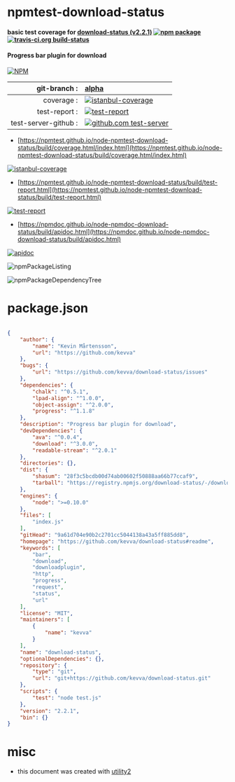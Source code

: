 # npmtest-download-status

#### basic test coverage for  [download-status (v2.2.1)](https://github.com/kevva/download-status#readme)  [![npm package](https://img.shields.io/npm/v/npmtest-download-status.svg?style=flat-square)](https://www.npmjs.org/package/npmtest-download-status) [![travis-ci.org build-status](https://api.travis-ci.org/npmtest/node-npmtest-download-status.svg)](https://travis-ci.org/npmtest/node-npmtest-download-status)

#### Progress bar plugin for download

[![NPM](https://nodei.co/npm/download-status.png?downloads=true&downloadRank=true&stars=true)](https://www.npmjs.com/package/download-status)

| git-branch : | [alpha](https://github.com/npmtest/node-npmtest-download-status/tree/alpha)|
|--:|:--|
| coverage : | [![istanbul-coverage](https://npmtest.github.io/node-npmtest-download-status/build/coverage.badge.svg)](https://npmtest.github.io/node-npmtest-download-status/build/coverage.html/index.html)|
| test-report : | [![test-report](https://npmtest.github.io/node-npmtest-download-status/build/test-report.badge.svg)](https://npmtest.github.io/node-npmtest-download-status/build/test-report.html)|
| test-server-github : | [![github.com test-server](https://npmtest.github.io/node-npmtest-download-status/GitHub-Mark-32px.png)](https://npmtest.github.io/node-npmtest-download-status/build/app/index.html) | | build-artifacts : | [![build-artifacts](https://npmtest.github.io/node-npmtest-download-status/glyphicons_144_folder_open.png)](https://github.com/npmtest/node-npmtest-download-status/tree/gh-pages/build)|

- [https://npmtest.github.io/node-npmtest-download-status/build/coverage.html/index.html](https://npmtest.github.io/node-npmtest-download-status/build/coverage.html/index.html)

[![istanbul-coverage](https://npmtest.github.io/node-npmtest-download-status/build/screenCapture.buildCi.browser.%252Ftmp%252Fbuild%252Fcoverage.lib.html.png)](https://npmtest.github.io/node-npmtest-download-status/build/coverage.html/index.html)

- [https://npmtest.github.io/node-npmtest-download-status/build/test-report.html](https://npmtest.github.io/node-npmtest-download-status/build/test-report.html)

[![test-report](https://npmtest.github.io/node-npmtest-download-status/build/screenCapture.buildCi.browser.%252Ftmp%252Fbuild%252Ftest-report.html.png)](https://npmtest.github.io/node-npmtest-download-status/build/test-report.html)

- [https://npmdoc.github.io/node-npmdoc-download-status/build/apidoc.html](https://npmdoc.github.io/node-npmdoc-download-status/build/apidoc.html)

[![apidoc](https://npmdoc.github.io/node-npmdoc-download-status/build/screenCapture.buildCi.browser.%252Ftmp%252Fbuild%252Fapidoc.html.png)](https://npmdoc.github.io/node-npmdoc-download-status/build/apidoc.html)

![npmPackageListing](https://npmtest.github.io/node-npmtest-download-status/build/screenCapture.npmPackageListing.svg)

![npmPackageDependencyTree](https://npmtest.github.io/node-npmtest-download-status/build/screenCapture.npmPackageDependencyTree.svg)



# package.json

```json

{
    "author": {
        "name": "Kevin Mårtensson",
        "url": "https://github.com/kevva"
    },
    "bugs": {
        "url": "https://github.com/kevva/download-status/issues"
    },
    "dependencies": {
        "chalk": "^0.5.1",
        "lpad-align": "^1.0.0",
        "object-assign": "^2.0.0",
        "progress": "^1.1.8"
    },
    "description": "Progress bar plugin for download",
    "devDependencies": {
        "ava": "^0.0.4",
        "download": "^3.0.0",
        "readable-stream": "^2.0.1"
    },
    "directories": {},
    "dist": {
        "shasum": "28f3c5bcdb00d74ab00602f50888aa66b77ccaf9",
        "tarball": "https://registry.npmjs.org/download-status/-/download-status-2.2.1.tgz"
    },
    "engines": {
        "node": ">=0.10.0"
    },
    "files": [
        "index.js"
    ],
    "gitHead": "9a61d704e90b2c2701cc5044138a43a5ff885dd8",
    "homepage": "https://github.com/kevva/download-status#readme",
    "keywords": [
        "bar",
        "download",
        "downloadplugin",
        "http",
        "progress",
        "request",
        "status",
        "url"
    ],
    "license": "MIT",
    "maintainers": [
        {
            "name": "kevva"
        }
    ],
    "name": "download-status",
    "optionalDependencies": {},
    "repository": {
        "type": "git",
        "url": "git+https://github.com/kevva/download-status.git"
    },
    "scripts": {
        "test": "node test.js"
    },
    "version": "2.2.1",
    "bin": {}
}
```



# misc
- this document was created with [utility2](https://github.com/kaizhu256/node-utility2)
